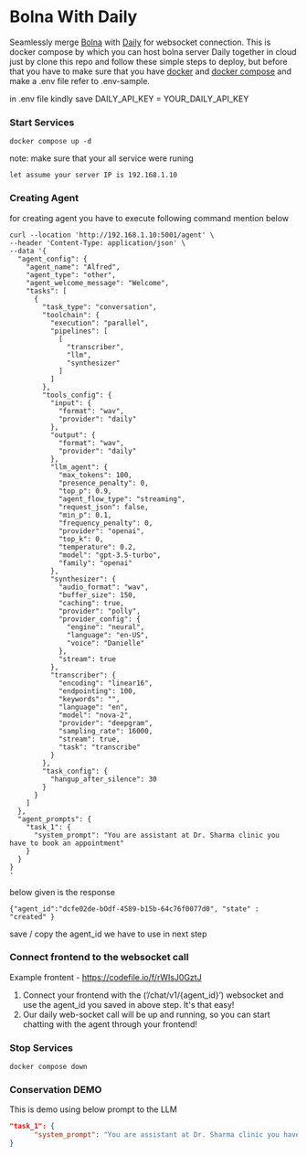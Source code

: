 # Bolna With Daily
Seamlessly merge [Bolna](https://github.com/bolna-ai/bolna) with [Daily](https://github.com/daily-co) for websocket connection. This is docker compose by which you can host bolna server Daily together in cloud just by clone this repo  and follow these simple steps to deploy, but before that you have to make sure that you have [docker](https://docs.docker.com/engine/install/) and [docker compose](https://docs.docker.com/compose/install/) and make a .env file refer to .env-sample.

in .env file kindly save
DAILY_API_KEY = YOUR_DAILY_API_KEY

### Start Services
```shell
docker compose up -d
```

note: make sure that your all service were runing

`let assume your server IP is 192.168.1.10`

### Creating Agent
for creating agent you have to execute following command mention below
```shell
curl --location 'http://192.168.1.10:5001/agent' \
--header 'Content-Type: application/json' \
--data '{
  "agent_config": {
    "agent_name": "Alfred",
    "agent_type": "other",
    "agent_welcome_message": "Welcome",
    "tasks": [
      {
        "task_type": "conversation",
        "toolchain": {
          "execution": "parallel",
          "pipelines": [
            [
              "transcriber",
              "llm",
              "synthesizer"
            ]
          ]
        },
        "tools_config": {
          "input": {
            "format": "wav",
            "provider": "daily"
          },
          "output": {
            "format": "wav",
            "provider": "daily"
          },
          "llm_agent": {
            "max_tokens": 100,
            "presence_penalty": 0,
            "top_p": 0.9,
            "agent_flow_type": "streaming",
            "request_json": false,
            "min_p": 0.1,
            "frequency_penalty": 0,
            "provider": "openai",
            "top_k": 0,
            "temperature": 0.2,
            "model": "gpt-3.5-turbo",
            "family": "openai"
          },
          "synthesizer": {
            "audio_format": "wav",
            "buffer_size": 150,
            "caching": true,
            "provider": "polly",
            "provider_config": {
              "engine": "neural",
              "language": "en-US",
              "voice": "Danielle"
            },
            "stream": true
          },
          "transcriber": {
            "encoding": "linear16",
            "endpointing": 100,
            "keywords": "",
            "language": "en",
            "model": "nova-2",
            "provider": "deepgram",
            "sampling_rate": 16000,
            "stream": true,
            "task": "transcribe"
          }
        },
        "task_config": {
          "hangup_after_silence": 30
        }
      }
    ]
  },
  "agent_prompts": {
    "task_1": {
      "system_prompt": "You are assistant at Dr. Sharma clinic you have to book an appointment"
    }
  }
}
'

```
below given is the response 
```
{"agent_id":"dcfe02de-bOdf-4589-b15b-64c76f0077d0", "state" : "created" }
```
save / copy the agent_id we have to use in next step

### Connect frontend to the websocket call

Example frontent - https://codefile.io/f/rWIsJ0GztJ

1. Connect your frontend with the (’/chat/v1/{agent_id}’) websocket and use the agent_id you saved in above step. It's that easy!
2. Our daily web-socket call will be up and running, so you can start chatting with the agent through your frontend!

### Stop Services
```shell
docker compose down
```

### Conservation DEMO
This is demo using below prompt to the LLM
```json
"task_1": {
      "system_prompt": "You are assistant at Dr. Sharma clinic you have to book an appointment"
}
```
